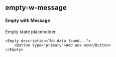 ## empty-w-message
#### Empty with Message
Empty state placeholder.
```
<Empty description="No data found...">
    <Button type="primary">Add one now</Button>
</Empty>
```